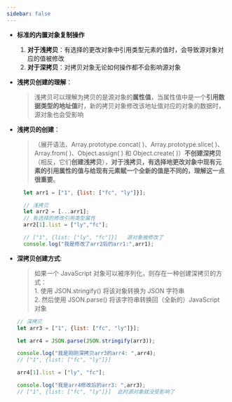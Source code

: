 ```yaml
---
sidebar: false
---
```


- **标准的内置对象复制操作**
    1. **对于浅拷贝**：有选择的更改对象中引用类型元素的值时，会导致源对象对应的值被修改
    2. **对于深拷贝**：对拷贝对象无论如何操作都不会影响源对象
- **浅拷贝创建的理解**：
  > 浅拷贝可以理解为拷贝的是源对象的**属性值**，当属性值中是一个**引用数据类型的地址值**时，新的拷贝对象修改该地址值对应的对象的数据时，源对象也会受影响


- **浅拷贝的创建**：
  >（展开语法、Array.prototype.concat( )、Array.prototype.slice( )、Array.from( )、Object.assign( ) 和 Object.create( )）**不创建深拷贝**（相反，它们**创建浅拷贝**），**对于浅拷贝，有选择地更改对象中现有元素的引用属性的值与给现有元素赋一个全新的值是不同的，理解这一点很重要**。

  ```js
    let arr1 = ["1", {list: ["fc", "ly"]}];

    // 浅拷贝
    let arr2 = [...arr1];
    // 有选择的修改引用类型属性
    arr2[1].list = ["ly","fc"];

    // ["1", {list: ["ly", "fc"]}]   源对象被修改了
    console.log("我是修改了arr2后的arr1:",arr1);
    ```


- **深拷贝创建方式**:
    > 如果一个 JavaScript 对象可以被序列化，则存在一种创建深拷贝的方式：<br>
      1. 使用 JSON.stringify() 将该对象转换为 JSON 字符串<br>
      2. 然后使用 JSON.parse() 将该字符串转换回（全新的）JavaScript 对象
    
    
    ```js
    // 深拷贝
    let arr3 = ["1", {list: ["fc", "ly"]}];

    let arr4 = JSON.parse(JSON.stringify(arr3));

    console.log("我是刚刚深拷贝arr3的arr4: ",arr4); 
    // ["1", {list: ["fc", "ly"]}]

    arr4[1].list = ["ly", "fc"];

    console.log("我是arr4修改后的arr3: ",arr3); 
    // ["1", {list: ["fc", "ly"]}]  此时源对象就没受影响了


    ```
